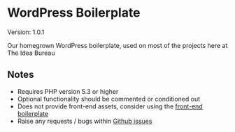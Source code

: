 # WordPress Boilerplate

Version: 1.0.1

Our homegrown WordPress boilerplate, used on most of the projects here at The Idea Bureau

## Notes

- Requires PHP version 5.3 or higher
- Optional functionality should be commented or conditioned out
- Does not provide front-end assets, consider using the [front-end boilerplate](https://github.com/theideabureau/Front-End-Boilerplate)
- Raise any requests / bugs within [Github issues](https://github.com/theideabureau/WordPress-Boilerplate/issues)
